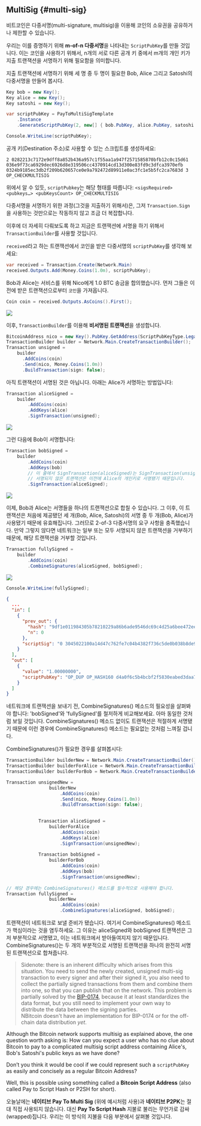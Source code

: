 ## MultiSig {#multi-sig}

비트코인은 다중서명(multi-signature, multisig)을 이용해 코인의 소유권을 공유하거나 제한할 수 있습니다.

우리는 이를 증명하기 위해 **m-of-n 다중서명**을 나타내는 ```ScriptPubKey```를 만들 것입니다.
이는 코인을 사용하기 위해서, n개의 서로 다른 공개 키 중에서 m개의 개인 키가 지출 트랜잭션을 서명하기 위해 필요함을 의미합니다.

지출 트랜잭션에 서명하기 위해 세 명 중 두 명이 필요한 Bob, Alice 그리고 Satoshi의 다중서명을 만들어 봅시다.

```cs
Key bob = new Key();
Key alice = new Key();
Key satoshi = new Key();

var scriptPubKey = PayToMultiSigTemplate
    .Instance
    .GenerateScriptPubKey(2, new[] { bob.PubKey, alice.PubKey, satoshi.PubKey });

Console.WriteLine(scriptPubKey);
```  
공개 키(Destination 주소)로 사용할 수 있는 스크립트를 생성하세요:
```
2 0282213c7172e9dff8a852b436a957c1f55aa1a947f2571585870bfb12c0c15d61 036e9f73ca6929dec6926d8e319506cc4370914cd13d300e83fd9c3dfca3970efb 0324b9185ec3db2f209b620657ce0e9a792472d89911e0ac3fc1e5b5fc2ca7683d 3 OP_CHECKMULTISIG
```  

위에서 알 수 있듯, ```scriptPubkey```는 해당 형태를 따릅니다: ```<sigsRequired> <pubkeys…> <pubKeysCount> OP_CHECKMULTISIG```  

다중서명을 서명하기 위한 과정(그것을 지출하기 위해서)은, 그저 ```Transaction.Sign```을 사용하는 것만으로는 작동하지 않고 조금 더 복잡합니다.

이후에 더 자세히 다뤄보도록 하고 지금은 트랜잭션에 서명을 하기 위해서 ```TransactionBuilder```를 사용할 것입니다.

```received```라고 하는 트랜잭션에서 코인을 받은 다중서명의 ```scriptPubKey```를 생각해 보세요:

```cs
var received = Transaction.Create(Network.Main)
received.Outputs.Add(Money.Coins(1.0m), scriptPubKey);
```  

Bob과 Alice는 서비스를 위해 Nico에게 1.0 BTC 송금을 합의했습니다.
먼저 그들은 이전에 받은 트랜잭션으로부터 ```코인```을 가져옵니다.

```cs
Coin coin = received.Outputs.AsCoins().First();
```  

![](../assets/coin.png)  

이후, ```TransactionBuilder```를 이용해 **비서명된 트랜잭션**을 생성합니다.

```cs
BitcoinAddress nico = new Key().PubKey.GetAddress(ScriptPubKeyType.Legacy, Network.Main);
TransactionBuilder builder = Network.Main.CreateTransactionBuilder();
Transaction unsigned = 
    builder
      .AddCoins(coin)
      .Send(nico, Money.Coins(1.0m))
      .BuildTransaction(sign: false);
```  

아직 트랜잭션이 서명된 것은 아닙니다. 아래는 Alice가 서명하는 방법입니다:

```cs
Transaction aliceSigned =
    builder
        .AddCoins(coin)
        .AddKeys(alice)
        .SignTransaction(unsigned);
```  

![](../assets/aliceSigned.png)  

그런 다음에 Bob이 서명합니다:

```cs
Transaction bobSigned =
    builder
        .AddCoins(coin)
        .AddKeys(bob)
        // 이 줄에서 SignTransaction(aliceSigned)는 SignTransaction(unsigned)와 동일한 기능을 가집니다.
        // 서명되지 않은 트랜잭션은 이전에 Alice의 개인키로 서명됐기 때문입니다.
        .SignTransaction(aliceSigned);
```  

![](../assets/bobSigned.png)  

이제, Bob과 Alice는 서명들을 하나의 트랜잭션으로 합칠 수 있습니다. 그 이후, 이 트랜잭션은 처음에 제공됐던 세 개(Bob, Alice, Satoshi)의 서명 중 두 개(Bob, Alice)가 사용됐기 때문에 유효해집니다. 그러므로 2-of-3 다중서명의 요구 사항을 충족했습니다. 만약 그렇지 않다면 네트워크는 일부 또는 모두 서명되지 않은 트랜잭션을 거부하기 때문에, 해당 트랜잭션을 거부할 것입니다.

```cs
Transaction fullySigned =
    builder
        .AddCoins(coin)
        .CombineSignatures(aliceSigned, bobSigned);
```  

![](../assets/fullySigned.png)  

```cs
Console.WriteLine(fullySigned);
```  

```json
{
  ...
  "in": [
    {
      "prev_out": {
        "hash": "9df1e011984305b78210229a86b6ade9546dc69c4d25a6bee472ee7d62ea3c16",
        "n": 0
      },
      "scriptSig": "0 3045022100a14d47c762fe7c04b4382f736c5de0b038b8de92649987bc59bca83ea307b1a202203e38dcc9b0b7f0556a5138fd316cd28639243f05f5ca1afc254b883482ddb91f01 3044022044c9f6818078887587cac126c3c2047b6e5425758e67df64e8d682dfbe373a2902204ae7fda6ada9b7a11c4e362a0389b1bf90abc1f3488fe21041a4f7f14f1d856201"
    }
  ],
  "out": [
    {
      "value": "1.00000000",
      "scriptPubKey": "OP_DUP OP_HASH160 d4a0f6c5b4bcbf2f5830eabed3daa7304fb794d6 OP_EQUALVERIFY OP_CHECKSIG"
    }
  ]
}

```
네트워크에 트랜잭션을 보내기 전, CombineSignatures() 메소드의 필요성을 살펴봐야 합니다: 'bobSigned'와 'fullySigned'를 철저하게 비교해보세요. 아마 동일한 것처럼 보일 것입니다. CombineSignatures() 메소드 없이도 트랜잭션은 적절하게 서명됐기 때문에 이런 경우에 CombineSignatures() 메소드는 필요없는 것처럼 느껴질 겁니다.

CombineSignatures()가 필요한 경우를 살펴봅시다:
```cs
TransactionBuilder builderNew = Network.Main.CreateTransactionBuilder();
TransactionBuilder builderForAlice = Network.Main.CreateTransactionBuilder();
TransactionBuilder builderForBob = Network.Main.CreateTransactionBuilder();

Transaction unsignedNew =
                builderNew
                    .AddCoins(coin)
                    .Send(nico, Money.Coins(1.0m))
                    .BuildTransaction(sign: false);

            
            Transaction aliceSigned =
                builderForAlice
                    .AddCoins(coin)
                    .AddKeys(alice)
                    .SignTransaction(unsignedNew);
            
            Transaction bobSigned =
                builderForBob
                    .AddCoins(coin)
                    .AddKeys(bob)
                    .SignTransaction(unsignedNew);
					
// 해당 경우에는 CombineSignatures() 메소드를 필수적으로 사용해야 합니다.
Transaction fullySigned =
                builderNew
                    .AddCoins(coin)
                    .CombineSignatures(aliceSigned, bobSigned);
```

트랜잭션이 네트워크로 보낼 준비가 됐습니다. 여기서 CombineSignatures() 메소드가 핵심이라는 것을 염두하세요. 그 이유는 aliceSigned와 bobSigned 트랜잭션은 그저 부분적으로 서명됐고, 이는 네트워크에서 받아들여지지 않기 때문입니다. CombineSignatures()는 두 개의 부분적으로 서명된 트랜잭션을 하나의 완전히 서명된 트랜잭션으로 합쳐줍니다.

> Sidenote: there is an inherent difficulty which arises from this situation. You need to send the newly created, unsigned multi-sig transaction to every signer and after their signed it, you also need to collect the partially signed transactions from them and combine them into one, so that you can publish that on the network. This problem is partially solved by the [BIP-0174](https://github.com/bitcoin/bips/blob/master/bip-0174.mediawiki), because it at least standardizes the data format, but you still need to implement your own way to distribute the data between the signing parties.  
> NBitcoin doesn't have an implementation for BIP-0174 or for the off-chain data distribution _yet_.

Although the Bitcoin network supports multisig as explained above, the one question worth asking is: How can you expect a user who has no clue about Bitcoin to pay to a complicated multisig script address containing Alice's, Bob's Satoshi's public keys as we have done?

Don’t you think it would be cool if we could represent such a ```scriptPubKey``` as easily and concisely as a regular Bitcoin Address?

Well, this is possible using something called a **Bitcoin Script Address** (also called Pay to Script Hash or P2SH for short).

오늘날에는 **네이티브 Pay To Multi Sig** (위에 예시처럼 사용)과 **네이티브 P2PK**는 절대 직접 사용되지 않습니다. 대신 **Pay To Script Hash** 지불로 불리는 무언가로 감싸(wrapped)집니다. 우리는 이 방식의 지불을 다음 부분에서 살펴볼 것입니다.
